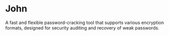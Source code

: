 # John
A fast and flexible password-cracking tool that supports various encryption formats, designed for security auditing and recovery of weak passwords.
